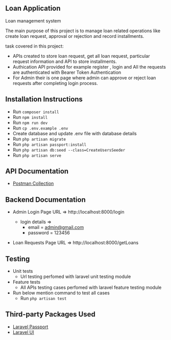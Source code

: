 ## Loan Application
Loan management system

The main purpose of this project is to manage loan related operations like create loan request, approval or rejection  and record installments.

task covered in this project:

 - APIs created to store loan request, get all loan request, particular request information and API to store installments.
 - Authication API provided for example register , login and All the requests are authenticated with Bearer Token Authentication
 - For Admin their is one page where admin can approve or reject loan requests after completing login process.

## Installation Instructions

- Run `composer install`
- Run `npm install`
- Run `npm run dev`
- Run `cp .env.example .env`
- Create database and update .env file with database details
- Run `php artisan migrate`
- Run `php artisan passport:install`
- Run `php artisan db:seed --class=CreateUsersSeeder`
- Run `php artisan serve`

## API Documentation

- [Postman Collection](https://www.postman.com/trakopteam/workspace/loan-application/collection/12769370-ee7f2724-bb3f-4778-b18c-17e5b766c6ec)

## Backend Documentation

- Admin Login Page URL => http://localhost:8000/login
    - login details =>
        - email = admin@gmail.com
        - password = 123456

- Loan Requests Page URL => http://localhost:8000/getLoans

## Testing

- Unit tests
  - Url testing perfomed  with laravel unit testing module
- Feature tests
  - All APIs testing cases perfomed with laravel feature testing module
- Run below mention command to test all cases 
  - Run `php artisan test`

## Third-party Packages Used

- [Laravel Passport](https://laravel.com/docs/passport)
- [Laravel UI](https://larainfo.com/blogs/laravel-8-authentication-with-laravel-ui)
